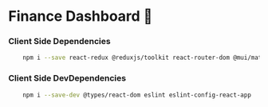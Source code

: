 # Finance Dashboard 🚀


### Client Side Dependencies


```bash
    npm i --save react-redux @reduxjs/toolkit react-router-dom @mui/material @emotion/react @emotion/styled @emotion/icons-material @mui/x-data-grid
```

### Client Side DevDependencies

```bash 
    npm i --save-dev @types/react-dom eslint eslint-config-react-app
```